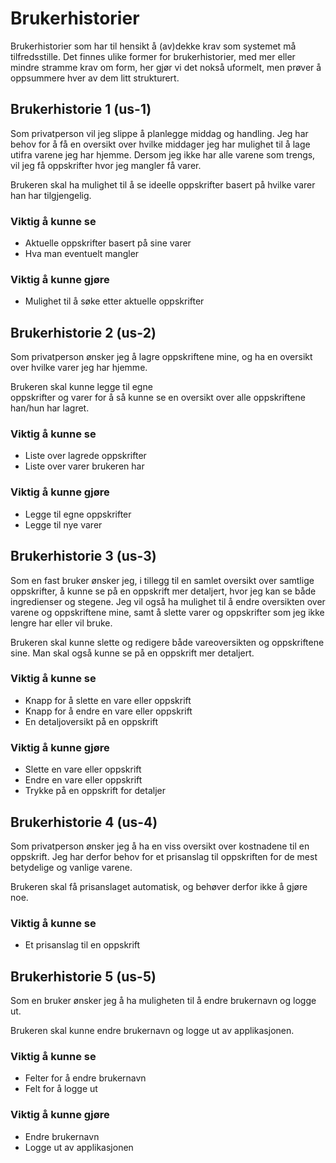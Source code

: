# Brukerhistorier  

Brukerhistorier som har til hensikt å (av)dekke krav som systemet må tilfredsstille. Det finnes ulike former for brukerhistorier, med mer eller mindre stramme krav om form, 
her gjør vi det nokså uformelt, men prøver å oppsummere hver av dem litt strukturert.

## Brukerhistorie 1 (us-1)   
Som privatperson vil jeg slippe å planlegge middag og handling. Jeg har behov for å få en oversikt over hvilke middager jeg har mulighet til å lage utifra varene jeg har hjemme. 
Dersom jeg ikke har alle varene som trengs, vil jeg få oppskrifter hvor jeg mangler få varer. 

Brukeren skal ha mulighet til å se ideelle oppskrifter basert på hvilke varer han har tilgjengelig.  

### Viktig å kunne se    
- Aktuelle oppskrifter basert på sine varer   
- Hva man eventuelt mangler 

### Viktig å kunne gjøre 
- Mulighet til å søke etter aktuelle oppskrifter

## Brukerhistorie 2 (us-2)   
Som privatperson ønsker jeg å lagre oppskriftene mine, og ha en oversikt over hvilke varer jeg har hjemme.   

Brukeren skal kunne legge til egne   
oppskrifter og varer for å så kunne se en oversikt over alle oppskriftene han/hun har lagret. 

### Viktig å kunne se    
- Liste over lagrede oppskrifter  
- Liste over varer brukeren har

### Viktig å kunne gjøre 
- Legge til egne oppskrifter   
- Legge til nye varer

## Brukerhistorie 3 (us-3)   
Som en fast bruker ønsker jeg, i tillegg til en samlet oversikt over samtlige oppskrifter, å kunne se på 
en oppskrift mer detaljert, hvor jeg kan se både ingredienser og stegene.
Jeg vil også ha mulighet til å endre oversikten over varene og oppskriftene mine, samt å slette varer og oppskrifter som jeg 
ikke lengre har eller vil bruke. 

Brukeren skal kunne slette og redigere både vareoversikten og oppskriftene sine. Man skal også kunne se på en oppskrift mer detaljert. 

### Viktig å kunne se
- Knapp for å slette en vare eller oppskrift
- Knapp for å endre en vare eller oppskrift
- En detaljoversikt på en oppskrift

### Viktig å kunne gjøre
- Slette en vare eller oppskrift
- Endre en vare eller oppskrift
- Trykke på en oppskrift for detaljer

## Brukerhistorie 4 (us-4)   
Som privatperson ønsker jeg å ha en viss oversikt over kostnadene til en oppskrift. Jeg har derfor behov for et prisanslag til oppskriften
for de mest betydelige og vanlige varene. 

Brukeren skal få prisanslaget automatisk, og behøver derfor ikke å gjøre noe. 

### Viktig å kunne se    
- Et prisanslag til en oppskrift

## Brukerhistorie 5 (us-5) 
Som en bruker ønsker jeg å ha muligheten til å endre brukernavn og logge ut. 

Brukeren skal kunne endre brukernavn og logge ut av applikasjonen.

### Viktig å kunne se    
- Felter for å endre brukernavn
- Felt for å logge ut

### Viktig å kunne gjøre
- Endre brukernavn
- Logge ut av applikasjonen

